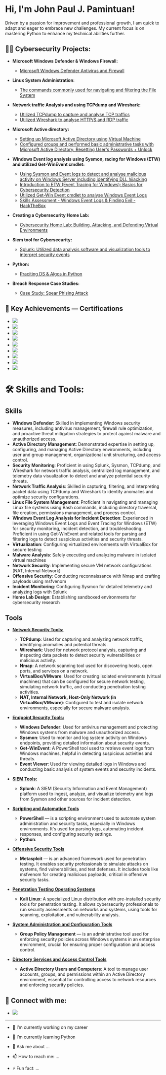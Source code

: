 <h1>Hi, I'm John Paul J. Pamintuan!</h1>
Driven by a passion for improvement and professional growth, I am quick to adapt and eager to embrace new challenges. 
My current focus is on mastering Python to enhance my technical abilities further.

<h2>👨‍💻 Cybersecurity Projects:</h2>

- <b>Microsoft Windows Defender & Windows Firewall:</b>
  - [Microsoft Windows Defender Antivirus and Firewall](https://github.com/JohnSpace2/Microsoft-Windows-Defender-Windows-Firewall/blob/main/README.md)
- <b>Linux System Administration:</b>
  - [The commands commonly used for navigating and filtering the File System](https://github.com/JohnSpace2/Navigate-and-manage-the-file-system-using-Linux-commands-via-the-Bash-shell/blob/main/README.md) 
- <b>Network traffic Analysis and using TCPdump and Wireshark:</b>
  - [Utilized TCPdump to capture and analyse TCP traffics](https://github.com/JohnPaulPamintuan/TCPdump/blob/main/README.md)
  - [Utilized Wireshark to analyse HTTP/S and RDP traffic](https://github.com/JohnPaulPamintuan/Wireshark/blob/main/README.md)
- <b>Microsoft Active directory:</b>
  - [Setting up Microsoft Active Directory using Virtual Machine](https://github.com/JohnPaulPamintuan/Setting-up-Active-directory)
  - [Configured groups and performed basic administrative tasks with Microsoft Active Directory: Resetting User's Passwords + Unlock](https://github.com/JohnPaulPamintuan/Active-Directory/blob/main/README.md)
- <b>Windows Event log analysis using Sysmon, racing for Windows (ETW) and utilized Get-WinEvent cmdlet:</b>
  - [Using Sysmon and Event logs to detect and analyse malicious activity on Windows Server
including identifying DLL hijacking](https://github.com/JohnPaulPamintuan/Windows-Event-log-analysis/blob/main/README.md)
   - [Introduction to ETW (Event Tracing for Windows): Basics for Cybersecurity Detection](https://github.com/JohnPaulPamintuan/ETW/blob/main/README.md)
   - [Utilized Get-Win Event cmdlet to analyse Windows Event Logs](https://github.com/JohnPaulPamintuan/Get-WinEvent-/blob/main/README.md)
   - [Skills Assessment - Windows Event Logs & Finding Evil - HackTheBox](https://github.com/JohnPaulPamintuan/Skills-Assessment---Windows-Event-Logs-Finding-Evil---HackTheBox./blob/main/README.md)

- <b>Creating a Cybersecurity Home Lab:</b>
  - [Cybersecurity Home Lab: Building, Attacking, and Defending Virtual Environments](https://github.com/JohnPaulPamintuan/Creating-a-basic-home-lab-)

- <b>Siem tool for Cybersecurity:</b>
  - [Splunk: Utilized data analysis software and visualization tools to interpret security events](https://github.com/JohnPaulPamintuan/SIEM-Tool---SPLUNK)
- <b>Python:</b>
  - [Praciting DS & Algos in Python](1)
- <b>Breach Response Case Studies:</b>
  - [Case Study: Spear Phising Attack](https://coursera-assessments.s3.amazonaws.com/assessments/1720428014790/2123721c-6fdb-4ede-a0c0-1bec21cd781d/Pros%20and%20cons%20-%20Sheet1.pdf)
 
    
<h2>🏅 Key Achievements — Certifications </h2>

- [<img src="https://img.shields.io/badge/-Google%20Cybersecurity-4285F4?&style=for-the-badge&logo=Google&logoColor=white" />](https://github.com/JohnPaulPamintuan/Google-Cybersecurity/blob/main/README.md)
- [<img src="https://img.shields.io/badge/-Google%20Cloud%20Cybersecurity-4285F4?&style=for-the-badge&logo=GoogleCloud&logoColor=white" />](https://github.com/JohnPaulPamintuan/Google-Cloud/blob/main/README.md)
- <img src="https://img.shields.io/badge/-Security%2B-FF0000?&style=for-the-badge&logo=CompTIA&logoColor=white" />
- <img src="https://img.shields.io/badge/-IBM%27s%20Security%20Analyst%20Fundamentals-FFB300?&style=for-the-badge&logo=IBM&logoColor=white" />
- <img src="https://img.shields.io/badge/-Palo%20Alto%20Networks-EB5424?&style=for-the-badge&logo=PaloAltoNetworks&logoColor=white" />
- <img src="https://img.shields.io/badge/-NVIDIA%3A%20Introduction%20to%20Networking-76B900?&style=for-the-badge&logo=NVIDIA&logoColor=white" />
- <img src="https://img.shields.io/badge/-ISC2%3A%20Certified%20in%20Cybersecurity-9B59B6?&style=for-the-badge&logo=ISC2&logoColor=white" />
- <img src="https://img.shields.io/badge/-Pact%3A%20Web%20Design%20using%20ChatGPT-00ADEF?&style=for-the-badge&logo=OpenAI&logoColor=white" />
- <img src="https://img.shields.io/badge/-InfoSec%20Python%20Certification-3776AB?style=for-the-badge&logo=python&logoColor=white">

<h1> 🛠️ Skills and Tools:</h1>

## Skills
- <b>Windows Defender</b>: Skilled in implementing Windows security measures, including antivirus management, firewall rule optimization, and proactive threat mitigation strategies to protect against malware and unauthorized access.
- <b>Active Directory Management</b>: Demonstrated expertise in setting up, configuring, and managing Active Directory environments, including user and group management, organizational unit structuring, and access control.
- <b>Security Monitoring</b>: Proficient in using Splunk, Sysmon, TCPdump, and Wireshark for network traffic analysis, centralized log management, and telemetry data visualization to detect and analyze potential security threats.</b>
- <b>Network Traffic Analysis</b>: Skilled in capturing, filtering, and interpreting packet data using TCPdump and Wireshark to identify anomalies and optimize security configurations.
- <b>Linux File System Management</b>: Proficient in navigating and managing Linux file systems using Bash commands, including directory traversal, file creation, permissions management, and process control.
- <b>Windows Event Log Analysis for Incident Detection</b>: Experienced in leveraging Windows Event Logs and Event Tracing for Windows (ETW) for security monitoring, incident detection, and troubleshooting. Proficient in using Get-WinEvent and related tools for parsing and filtering logs to detect suspicious activities and security threats.
- <b>Virtualization</b>: Configuring virtualized environments with VirtualBox for secure testing
- <b>Malware Analysis</b>: Safely executing and analyzing malware in isolated virtual machines
- <b>Network Security</b>: Implementing secure VM network configurations (NAT, Internal Network)
- <b>Offensive Security</b>: Conducting reconnaissance with Nmap and crafting payloads using msfvenom
- <b>Incident Monitoring</b>: Configuring Sysmon for detailed telemetry and analyzing logs with Splunk
- <b>Home Lab Design</b>: Establishing sandboxed environments for cybersecurity research

## Tools
- <b><ins>Network Security Tools:</b></ins>
  - <b>TCPdump</b>: Used for capturing and analyzing network traffic, identifying anomalies and potential threats.
  - <b>Wireshark</b>: Used for network protocol analysis, capturing and inspecting data packets to detect security vulnerabilities or malicious activity.
  - <b>Nmap</b>: A network scanning tool used for discovering hosts, open ports, and services on a network.
  - <b>VirtualBox/VMware</b>: Used for creating isolated environments (virtual machines) that can be configured for secure network testing, simulating network traffic, and conducting penetration testing activities.
  - <b>NAT, Internal Network, Host-Only Network (in VirtualBox/VMware)</b>: Configured to test and isolate network environments, especially for secure malware analysis.

- <b><ins>Endpoint Security Tools:</b></ins>
  - <b>Windows Defender</b>: Used for antivirus management and protecting Windows systems from malware and unauthorized access.
  - <b>Sysmon</b>: Used to monitor and log system activity on Windows endpoints, providing detailed information about security events.
  - <b>Get-WinEvent</b>: A PowerShell tool used to retrieve event logs from Windows machines, helpful in detecting suspicious activities and threats.
  - <b>Event Viewer</b>: Used for viewing detailed logs in Windows and conducting basic analysis of system events and security incidents.


- <b><ins>SIEM Tools:</b></ins>
  - <b>Splunk</b>: A SIEM (Security Information and Event Management) platform used to ingest, analyze, and visualize telemetry and logs from Sysmon and other sources for incident detection.
 
- <b><ins>Scripting and Automation Tools</b></ins>
  - <b>PowerShell</b> — is a scripting environment used to automate system administration and security tasks, especially in Windows environments. It's used for parsing logs, automating incident responses, and configuring security settings.
  - <b>Python</b>:


- <b><ins>Offensive Security Tools</b></ins> 
  - <b>Metasploit</b> — is an advanced framework used for penetration testing. It enables security professionals to simulate attacks on systems, find vulnerabilities, and test defenses. It includes tools like msfvenom for creating malicious payloads, critical in offensive security tasks.

- <b><ins>Penetration Testing Operating Systems</b></ins>
  - <b>Kali Linux</b>: A specialized Linux distribution with pre-installed security tools for penetration testing. It allows cybersecurity professionals to run security assessments on networks and systems, using tools for scanning, exploitation, and vulnerability analysis.

- <b><ins>System Administration and Configuration Tools</b></ins>
  - <b>Group Policy Management</b> — is an administrative tool used for enforcing security policies across Windows systems in an enterprise environment, crucial for ensuring proper configuration and access control.

- <b><ins>Directory Services and Access Control Tools</b></ins>
  - <b>Active Directory Users and Computers</b>: A tool to manage user accounts, groups, and permissions within an Active Directory environment, essential for controlling access to network resources and enforcing security policies.


<h2> 🤳 Connect with me:</h2>

- [<img src="https://img.shields.io/badge/-LinkedIn-0077B5?&style=for-the-badge&logo=LinkedIn&logoColor=white"/>](https://linkedin.com/in/johnpaulpamintuan)




-------------------------------------------------
- 🔭 I’m currently working on my career
- 🌱 I’m currently learning Python 
- 💬 Ask me about ...
- 📫 How to reach me: ...

- ⚡ Fun fact: ...

